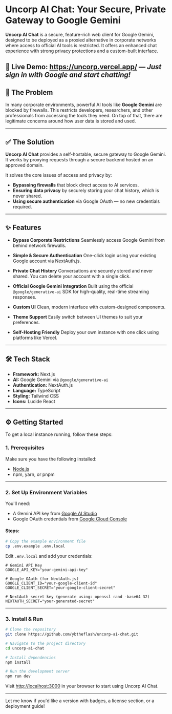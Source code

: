# Uncorp AI Chat: Your Secure, Private Gateway to Google Gemini

**Uncorp AI Chat** is a secure, feature-rich web client for Google Gemini, designed to be deployed as a proxied alternative in corporate networks where access to official AI tools is restricted. It offers an enhanced chat experience with strong privacy protections and a custom-built interface.

🔗 **Live Demo:** https://uncorp.vercel.app/ — *Just sign in with Google and start chatting!*
---

## 🚀 The Problem

In many corporate environments, powerful AI tools like **Google Gemini** are blocked by firewalls. This restricts developers, researchers, and other professionals from accessing the tools they need. On top of that, there are legitimate concerns around how user data is stored and used.

---

## ✅ The Solution

**Uncorp AI Chat** provides a self-hostable, secure gateway to Google Gemini. It works by proxying requests through a secure backend hosted on an approved domain.

It solves the core issues of access and privacy by:

* **Bypassing firewalls** that block direct access to AI services.
* **Ensuring data privacy** by securely storing your chat history, which is never shared.
* **Using secure authentication** via Google OAuth — no new credentials required.

---

## ✨ Features

* **Bypass Corporate Restrictions**
  Seamlessly access Google Gemini from behind network firewalls.

* **Simple & Secure Authentication**
  One-click login using your existing Google account via NextAuth.js.

* **Private Chat History**
  Conversations are securely stored and never shared. You can delete your account with a single click.

* **Official Google Gemini Integration**
  Built using the official `@google/generative-ai` SDK for high-quality, real-time streaming responses.

* **Custom UI**
  Clean, modern interface with custom-designed components.

* **Theme Support**
  Easily switch between UI themes to suit your preferences.

* **Self-Hosting Friendly**
  Deploy your own instance with one click using platforms like Vercel.

---

## 🛠️ Tech Stack

* **Framework:** Next.js
* **AI:** Google Gemini via `@google/generative-ai`
* **Authentication:** NextAuth.js
* **Language:** TypeScript
* **Styling:** Tailwind CSS
* **Icons:** Lucide React

---

## ⚙️ Getting Started

To get a local instance running, follow these steps:

### 1. Prerequisites

Make sure you have the following installed:

* [Node.js](https://nodejs.org/)
* npm, yarn, or pnpm

---

### 2. Set Up Environment Variables

You'll need:

* A Gemini API key from [Google AI Studio](https://aistudio.google.com/)
* Google OAuth credentials from [Google Cloud Console](https://console.cloud.google.com/apis/credentials)

#### Steps:

```bash
# Copy the example environment file
cp .env.example .env.local
```

Edit `.env.local` and add your credentials:

```env
# Gemini API Key
GOOGLE_API_KEY="your-gemini-api-key"

# Google OAuth (for NextAuth.js)
GOOGLE_CLIENT_ID="your-google-client-id"
GOOGLE_CLIENT_SECRET="your-google-client-secret"

# NextAuth secret key (generate using: openssl rand -base64 32)
NEXTAUTH_SECRET="your-generated-secret"
```

---

### 3. Install & Run

```bash
# Clone the repository
git clone https://github.com/ybtheflash/uncorp-ai-chat.git

# Navigate to the project directory
cd uncorp-ai-chat

# Install dependencies
npm install

# Run the development server
npm run dev
```

Visit [http://localhost:3000](http://localhost:3000) in your browser to start using Uncorp AI Chat.

---

Let me know if you'd like a version with badges, a license section, or a deployment guide!

